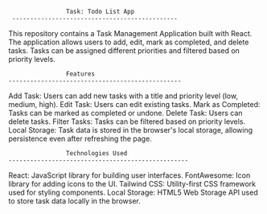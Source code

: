                     Task: Todo List App
     ----------------------------------------------

This repository contains a Task Management Application built with React. The application allows users to add, edit, mark as completed, and delete tasks. Tasks can be assigned different priorities and filtered based on priority levels.

                    Features
    ------------------------------------------------

Add Task: Users can add new tasks with a title and priority level (low, medium, high).
Edit Task: Users can edit existing tasks.
Mark as Completed: Tasks can be marked as completed or undone.
Delete Task: Users can delete tasks.
Filter Tasks: Tasks can be filtered based on priority levels.
Local Storage: Task data is stored in the browser's local storage, allowing persistence even after refreshing the page.

                    Technologies Used
    --------------------------------------------------          
React: JavaScript library for building user interfaces.
FontAwesome: Icon library for adding icons to the UI.
Tailwind CSS: Utility-first CSS framework used for styling components.
Local Storage: HTML5 Web Storage API used to store task data locally in the browser.
